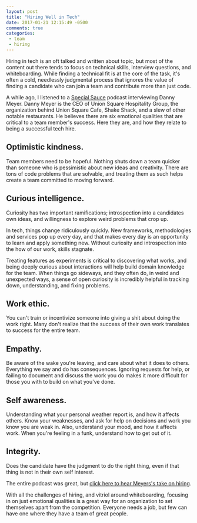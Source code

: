 ```yaml
---
layout: post
title: "Hiring Well in Tech"
date: 2017-01-21 12:15:49 -0500
comments: true
categories:
 - team
 - hiring
---
```


Hiring in tech is an oft talked and written about topic, but most of the content
out there tends to focus on technical skills, interview questions, and
whiteboarding. While finding a technical fit is at the core of the task, it's
often a cold, needlessly judgmental process that ignores the value of finding a
candidate who can join a team and contribute more than just code.

A while ago, I listened to a [Special Sauce](http://www.seriouseats.com/tags/special%20sauce%20podcast)
podcast interviewing Danny Meyer. Danny Meyer is the CEO of Union Square
Hospitality Group, the organization behind Union Square Cafe, Shake Shack, and a
slew of other notable restaurants. He believes there are six emotional
qualities that are critical to a team member's success. Here they are, and
how they relate to being a successful tech hire.

## Optimistic kindness.

Team members need to be hopeful. Nothing shuts down a team quicker than someone
who is pessimistic about new ideas and creativity. There are tons of code
problems that are solvable, and treating them as such helps create a team
committed to moving forward.

## Curious intelligence.

Curiosity has two important ramifications; introspection into a candidates own
ideas, and willingness to explore weird problems that crop up.

In tech, things change ridiculously quickly. New frameworks, methodologies and
services pop up every day, and that makes every day is an opportunity to learn
and apply something new. Without curiosity and introspection into the how of
our work, skills stagnate.

Treating features as experiments is critical to discovering what works,
and being deeply curious about interactions will help build domain knowledge
for the team. When things go sideways, and they often do, in weird and
unexpected ways, a sense of open curiosity is incredibly helpful in tracking
down, understanding, and fixing problems.

## Work ethic.

You can't train or incentivize someone into giving a shit about doing the work
right. Many don't realize that the success of their own work translates to
success for the entire team.

## Empathy.

Be aware of the wake you're leaving, and care about what it does to others.
Everything we say and do has consequences. Ignoring requests for help, or
failing to document and discuss the work you do makes it more difficult for
those you with to build on what you've done.

## Self awareness.

Understanding what your personal weather report is, and how it affects others.
Know your weaknesses, and ask for help on decisions and work you know you are
weak in. Also, understand your mood, and how it affects work. When you're
feeling in a funk, understand how to get out of it.

## Integrity.

Does the candidate have the judgment to do the right thing, even if that thing
is not in their own self interest.

The entire podcast was great, but [click here to hear Meyers's take on hiring](https://soundcloud.com/user-306003081/danny-meyer-talks-hospitality#t=32:00).

With all the challenges of hiring, and vitriol around whiteboarding, focusing in
on just emotional qualities is a great way for an organization to set themselves
apart from the competition. Everyone needs a job, but few can have one where
they have a team of great people.







